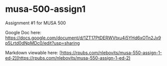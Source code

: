 # musa-500-assign1
Assignment #1 for MUSA 500


Google Doc here: https://docs.google.com/document/d/1ZT17PtDERWVtxu4i5YHd6xOTn2Jx9p5Lrtd0dNpMDc0/edit?usp=sharing

Markdown viewable here: [https://rpubs.com/nlebovits/musa-550-assign-1-ed-2](https://rpubs.com/nlebovits/musa-550-assign-1-ed-2)
